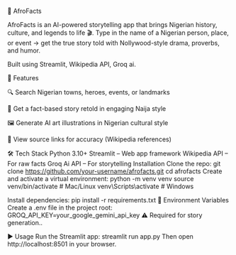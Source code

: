 📖 AfroFacts

AfroFacts is an AI-powered storytelling app that brings Nigerian history, culture, and legends to life 🎬.
Type in the name of a Nigerian person, place, or event → get the true story told with Nollywood-style drama, proverbs, and humor.

Built using Streamlit, Wikipedia API, Groq ai.

🚀 Features

🔍 Search Nigerian towns, heroes, events, or landmarks

📖 Get a fact-based story retold in engaging Naija style

🖼️ Generate AI art illustrations in Nigerian cultural style

🔗 View source links for accuracy (Wikipedia references)

🛠️ Tech Stack
Python 3.10+
Streamlit – Web app framework
Wikipedia API – For raw facts
Groq Ai API – For storytelling
 Installation
Clone the repo:
git clone https://github.com/your-username/afrofacts.git
cd afrofacts
Create and activate a virtual environment:
python -m venv venv
source venv/bin/activate   # Mac/Linux
venv\Scripts\activate      # Windows

Install dependencies:
pip install -r requirements.txt
🔑 Environment Variables
Create a .env file in the project root:
GROQ_API_KEY=your_google_gemini_api_key ⚠️ Required for story generation..

▶️ Usage
Run the Streamlit app:
streamlit run app.py
Then open http://localhost:8501
 in your browser.
